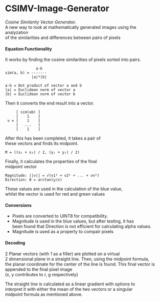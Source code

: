 # CSIMV-Image-Generator
_Cosine Similarity Vector Generator._\
A new way to look at mathematically generated images using the analyzation \
of the similarities and differences between pairs of pixels

#### Equation Functionality
It works by finding the cosine similarities of pixels sorted into pairs.
```
              a⋅b
sim(a, b) = -------
            |a|*|b|

a⋅b = Dot product of vector a and b
|a| = Euclidean norm of vector a
|b| = Euclidean norm of vector b
```
Then it converts the end result into a vector.
```
     [ sim(ab) ]
     [    1    ]
 v = [    1    ]
     [   ...   ]
     [    1    ]
```
After this has been completed, it takes a pair of \
these vectors and finds its midpoint.
```
M = ((x₁ + x₂) / 2, (y₁ + y₂) / 2)
```
Finally, it calculates the properties of the final \
midpoint vector
```
Magnitude: ||v|| = √(v1² + v2² + ... + vn²)
Direction: θ = arctan(y/x)
```
These values are used in the calculation of the blue value, \
whilst the vector is used for red and green values

#### Conversions
- Pixels are converted to UINT8 for compatibility.
- Magnitude is used in the blue values, but after testing, it has \
  been found that Direction is not efficient for calculating alpha values.
- Magnitude is used as a property to compair pixels

#### Decoding
2 Planar vectors (with 1 as a filler) are plotted on a virtual \
2 dimensional plane in a straight line. Then, using the midpoint formula, \
the planar coordinate for the center of the line is found.
This final vector is appended to the final pixel image \
(x, y contributes to r, g respectively)

The straight line is calculated as a linear gradient with options to \
interpret it with either the mean of the two vectors or a singular \
midpoint formula as mentioned above.
